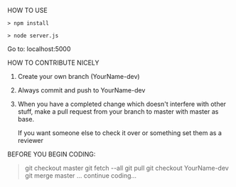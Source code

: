 HOW TO USE
```
> npm install
```

```
> node server.js
```

Go to: localhost:5000



HOW TO CONTRIBUTE NICELY

1. Create your own branch (YourName-dev)
2. Always commit and push to YourName-dev

3. When you have a completed change which doesn't interfere with other stuff,
   make a pull request from your branch to master with master as base.
   
   If you want someone else to check it over or something set them as a reviewer
   
BEFORE YOU BEGIN CODING:

>git checkout master
>git fetch --all
>git pull
>git checkout YourName-dev
>git merge master
>... continue coding...
